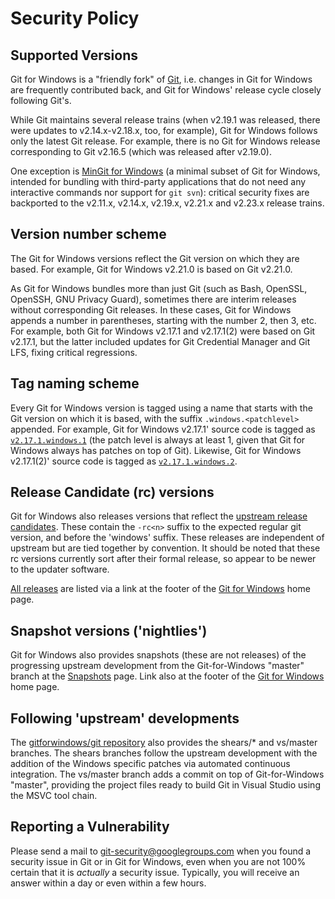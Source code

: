 # Security Policy

## Supported Versions

Git for Windows is a "friendly fork" of [Git](https://git-scm.com/), i.e. changes in Git for Windows are frequently contributed back, and Git for Windows' release cycle closely following Git's.

While Git maintains several release trains (when v2.19.1 was released, there were updates to v2.14.x-v2.18.x, too, for example), Git for Windows follows only the latest Git release. For example, there is no Git for Windows release corresponding to Git v2.16.5 (which was released after v2.19.0).

One exception is [MinGit for Windows](https://github.com/git-for-windows/git/wiki/MinGit) (a minimal subset of Git for Windows, intended for bundling with third-party applications that do not need any interactive commands nor support for `git svn`): critical security fixes are backported to the v2.11.x, v2.14.x, v2.19.x, v2.21.x and v2.23.x release trains.

## Version number scheme

The Git for Windows versions reflect the Git version on which they are based. For example, Git for Windows v2.21.0 is based on Git v2.21.0.

As Git for Windows bundles more than just Git (such as Bash, OpenSSL, OpenSSH, GNU Privacy Guard), sometimes there are interim releases without corresponding Git releases. In these cases, Git for Windows appends a number in parentheses, starting with the number 2, then 3, etc. For example, both Git for Windows v2.17.1 and v2.17.1(2) were based on Git v2.17.1, but the latter included updates for Git Credential Manager and Git LFS, fixing critical regressions.

## Tag naming scheme

Every Git for Windows version is tagged using a name that starts with the Git version on which it is based, with the suffix `.windows.<patchlevel>` appended. For example, Git for Windows v2.17.1' source code is tagged as [`v2.17.1.windows.1`](https://github.com/git-for-windows/git/releases/tag/v2.17.1.windows.1) (the patch level is always at least 1, given that Git for Windows always has patches on top of Git). Likewise, Git for Windows v2.17.1(2)' source code is tagged as [`v2.17.1.windows.2`](https://github.com/git-for-windows/git/releases/tag/v2.17.1.windows.2).

## Release Candidate (rc) versions

Git for Windows also releases versions that reflect the [upstream release candidates](https://tinyurl.com/gitCal). These contain the `-rc<n>` suffix to the expected regular git version, and before the 'windows' suffix. These releases are independent of upstream but are tied together by convention. It should be noted that these rc versions currently sort after their formal release, so appear to be newer to the updater software.

[All releases](https://github.com/git-for-windows/git/releases/) are listed via a link at the footer of the [Git for Windows](https://gitforwindows.org/) home page.

## Snapshot versions ('nightlies')

Git for Windows also provides snapshots (these are not releases) of the progressing upstream development from the Git-for-Windows "master" branch at the [Snapshots](https://wingit.blob.core.windows.net/files/index.html) page. Link also at the footer of the [Git for Windows](https://gitforwindows.org/) home page.

## Following 'upstream' developments

The [gitforwindows/git repository](https://github.com/git-for-windows/git) also provides the shears/* and vs/master branches. The shears branches follow the upstream development with the addition of the Windows specific patches via automated continuous integration. The vs/master branch adds a commit on top of Git-for-Windows "master", providing the project files ready to build Git in Visual Studio using the MSVC tool chain.

## Reporting a Vulnerability

Please send a mail to git-security@googlegroups.com when you found a security issue in Git or in Git for Windows, even when you are not 100% certain that it is _actually_ a security issue. Typically, you will receive an answer within a day or even within a few hours.
